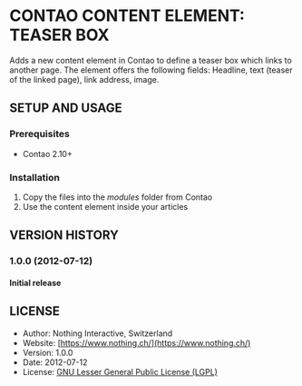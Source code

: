 # CONTAO CONTENT ELEMENT: TEASER BOX
Adds a new content element in Contao to define a teaser box which links to another page. The element offers the following fields: Headline, text (teaser of the linked page), link address, image.

## SETUP AND USAGE
### Prerequisites
 * Contao 2.10+

### Installation
1. Copy the files into the _modules_ folder from Contao
2. Use the content element inside your articles

## VERSION HISTORY
### 1.0.0 (2012-07-12)
#### Initial release

## LICENSE
* Author:		Nothing Interactive, Switzerland
* Website: 		[https://www.nothing.ch/](https://www.nothing.ch/)
* Version: 		1.0.0
* Date: 		2012-07-12
* License: 		[GNU Lesser General Public License (LGPL)](http://www.gnu.org/licenses/lgpl.html)